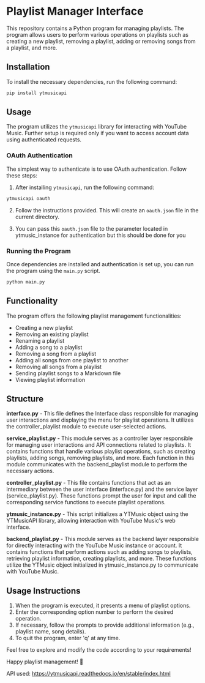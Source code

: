 # Playlist Manager Interface

This repository contains a Python program for managing playlists. The program allows users to perform various operations on playlists such as creating a new playlist, removing a playlist, adding or removing songs from a playlist, and more.

## Installation

To install the necessary dependencies, run the following command:

```bash
pip install ytmusicapi
```

## Usage

The program utilizes the `ytmusicapi` library for interacting with YouTube Music. Further setup is required only if you want to access account data using authenticated requests.

### OAuth Authentication

The simplest way to authenticate is to use OAuth authentication. Follow these steps:

1. After installing `ytmusicapi`, run the following command:

```bash
ytmusicapi oauth
```

2. Follow the instructions provided. This will create an `oauth.json` file in the current directory.

3. You can pass this `oauth.json` file to the parameter located in ytmusic_instance for authentication but this should be done for you

### Running the Program

Once dependencies are installed and authentication is set up, you can run the program using the `main.py` script.

```bash
python main.py
```

## Functionality

The program offers the following playlist management functionalities:

- Creating a new playlist
- Removing an existing playlist
- Renaming a playlist
- Adding a song to a playlist
- Removing a song from a playlist
- Adding all songs from one playlist to another
- Removing all songs from a playlist
- Sending playlist songs to a Markdown file
- Viewing playlist information

## Structure

**interface.py**
    - This file defines the Interface class responsible for managing user interactions and displaying the menu for playlist operations. It utilizes the controller_playlist module to execute user-selected actions.

**service_playlist.py**
    - This module serves as a controller layer responsible for managing user interactions and API connections related to playlists. It contains functions that handle various playlist operations, such as creating playlists, adding songs, removing playlists, and more. Each function in this module communicates with the backend_playlist module to perform the necessary actions.

**controller_playlist.py**
    - This file contains functions that act as an intermediary between the user interface (interface.py) and the service layer (service_playlist.py). These functions prompt the user for input and call the corresponding service functions to execute playlist operations.

**ytmusic_instance.py**
    - This script initializes a YTMusic object using the YTMusicAPI library, allowing interaction with YouTube Music's web interface. 

**backend_playlist.py**
    - This module serves as the backend layer responsible for directly interacting with the YouTube Music instance or account. It contains functions that perform actions such as adding songs to playlists, retrieving playlist information, creating playlists, and more. These functions utilize the YTMusic object initialized in ytmusic_instance.py to communicate with YouTube Music.

## Usage Instructions

1. When the program is executed, it presents a menu of playlist options.
2. Enter the corresponding option number to perform the desired operation.
3. If necessary, follow the prompts to provide additional information (e.g., playlist name, song details).
4. To quit the program, enter 'q' at any time.

Feel free to explore and modify the code according to your requirements!

Happy playlist management! 🎵

API used: https://ytmusicapi.readthedocs.io/en/stable/index.html


